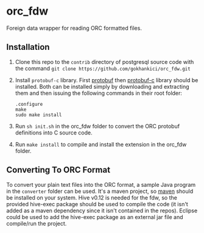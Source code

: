 orc\_fdw
========

Foreign data wrapper for reading ORC formatted files.

## Installation

1. Clone this repo to the `contrib` directory of postgresql source code with the command `git clone https://github.com/gokhankici/orc_fdw.git`
2. Install `protobuf-c` library. First [protobuf](https://code.google.com/p/protobuf/) then [protobuf-c](https://code.google.com/p/protobuf-c/) library should be installed. Both can be installed simply by downloading and extracting them and then issuing the following commands in their root folder:

    ```
    .configure
    make
    sudo make install
    ```
3. Run `sh init.sh` in the orc\_fdw folder to convert the ORC protobuf definitions into C source code.
4. Run `make install` to compile and install the extension in the orc\_fdw folder.

## Converting To ORC Format

To convert your plain text files into the ORC format, a sample Java program in the `converter` folder can be used. It's a maven project, so [maven](https://maven.apache.org/) should be installed on your system. Hive v0.12 is needed for the fdw, so the provided hive-exec package should be used to compile the code (it isn't added as a maven dependency since it isn't contained in the repos). Eclipse could be used to add the hive-exec package as an external jar file and compile/run the project.
